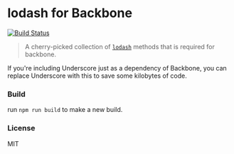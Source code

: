 # lodash for Backbone

[![Build Status](https://travis-ci.org/mohsen1/lodash-for-backbone.svg?branch=master)](https://travis-ci.org/mohsen1/lodash-for-backbone)

> A cherry-picked collection of [`lodash`](https://www.npmjs.com/package/lodash) methods that is required for backbone.

If you're including Underscore just as a dependency of Backbone, you can replace Underscore with this to save some kilobytes of code.

### Build
run `npm run build` to make a new build.

### License
MIT